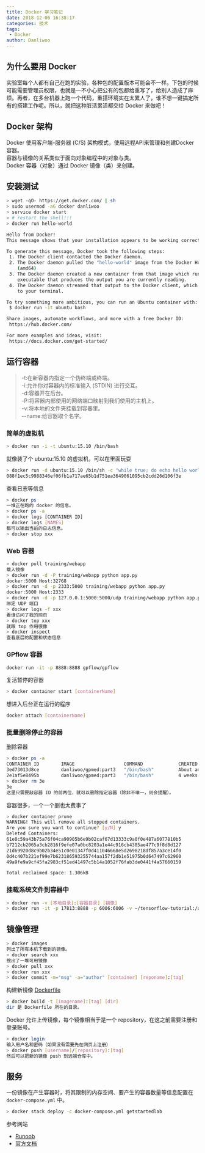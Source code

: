 ```yaml
---
title: Docker 学习笔记
date: 2018-12-06 16:38:17
categories: 技术
tags:
 - Docker
author: Danliwoo
---
```


## 为什么要用 Docker

实验室每个人都有自己在跑的实验，各种包的配置版本可能会不一样。下包的时候可能需要管理员权限，也就是一不小心把公有的包都给重写了，给别人造成了麻烦。再者，在多台机器上跑一个代码，重搭环境实在太累人了，谁不想一键搞定所有的搭建工作呢。所以，就把这种脏活累活都交给 Docker 来做吧！

## Docker 架构

Docker 使用客户端-服务器 (C/S) 架构模式，使用远程API来管理和创建Docker容器。  
容器与镜像的关系类似于面向对象编程中的对象与类。  
Docker 容器（对象）通过 Docker 镜像（类）来创建。  

## 安装测试
```sh
> wget -qO- https://get.docker.com/ | sh
> sudo usermod -aG docker danliwoo
> service docker start
> # restart the shell!!!
> docker run hello-world

Hello from Docker!
This message shows that your installation appears to be working correctly.

To generate this message, Docker took the following steps:
 1. The Docker client contacted the Docker daemon.
 2. The Docker daemon pulled the "hello-world" image from the Docker Hub.
    (amd64)
 3. The Docker daemon created a new container from that image which runs the
    executable that produces the output you are currently reading.
 4. The Docker daemon streamed that output to the Docker client, which sent it
    to your terminal.

To try something more ambitious, you can run an Ubuntu container with:
 $ docker run -it ubuntu bash

Share images, automate workflows, and more with a free Docker ID:
 https://hub.docker.com/

For more examples and ideas, visit:
 https://docs.docker.com/get-started/

```

## 运行容器

> -t:在新容器内指定一个伪终端或终端。  
-i:允许你对容器内的标准输入 (STDIN) 进行交互。  
-d:容器开在后台。  
-P:将容器内部使用的网络端口映射到我们使用的主机上。  
-v:将本地的文件夹挂载到容器里。  
--name:给容器取个名字。

### 简单的虚拟机
```sh
> docker run -i -t ubuntu:15.10 /bin/bash
```
就像装了个 ubuntu:15.10 的虚拟机，可以在里面玩耍


```sh
> docker run -d ubuntu:15.10 /bin/sh -c "while true; do echo hello world; sleep 1; done"
088f1ec5c9988346ef06fb1a717ae65b1d751ea3649061095cb2cdd26d106f3e
```
查看日志等信息
```sh
> docker ps
一堆正在跑的 docker 的信息。
> docker ps -a
> docker logs [CONTAINER ID]
> docker logs [NAMES]
都可以输出当前的日志信息。
> docker stop xxx
```

### Web 容器
```sh
> docker pull training/webapp  
载入镜像
> docker run -d -P training/webapp python app.py
docker:5000 Host:32768
> docker run -d -p 2333:5000 training/webapp python app.py
docker:5000 Host:2333 
> docker run -d -p 127.0.0.1:5000:5000/udp training/webapp python app.py
绑定 UDP 端口
> docker logs -f xxx
看谁访问了我的网页
> docker top xxx
就跟 top 作用很像
> docker inspect
查看底层的配置和状态信息
```

### GPflow 容器
```sh
docker run -it -p 8888:8888 gpflow/gpflow
```

复活暂停的容器  
```sh
> docker container start [containerName]
```

想进入后台正在运行的程序
```sh
docker attach [containerName]
```

### 批量删除停止的容器

删除容器
```sh
> docker ps -a
CONTAINER ID        IMAGE                  COMMAND             CREATED             STATUS                     PORTS                                    NAMES
3ed73013d8ce        danliwoo/gpmed:part3   "/bin/bash"         About an hour ago   Exited (0) 6 seconds ago                                            frosty_shaw
2e1af5e8495b        danliwoo/gpmed:part3   "/bin/bash"         4 weeks ago         Up 2 days                  22/tcp, 80/tcp, 0.0.0.0:2333->8888/tcp   peaceful_keller
> docker rm 3e
3e
这里只需要敲容器 ID 的前两位，就可以删除指定容器（除非不唯一，则会提醒）。
```

容器很多，一个一个删也太费事了
```sh
> docker container prune
WARNING! This will remove all stopped containers.
Are you sure you want to continue? [y/N] y
Deleted Containers:
61e0c59a43b75a76f04ca90905b6e9b02caf67d13333c9a0f0e487a6077810b5
b7212cb2065a3cb2816f9efe07a0bc8203a1e44c916cb4385ae477c9f8d8d127
21d69920d8c9b02b34e51c0e01347f0d411046668e5d2698218df857a3ce14f0
0d4c407b221ef99e7b623186593255744aa157f2db1e51975b0d647497c62960
49a9fe9a9cf45fa2983cf51ed41497c5b14a1052f76fab3de0441f4a57660159

Total reclaimed space: 1.306kB

```

### 挂载系统文件到容器中
```sh
> docker run -v [本地目录]:[容器目录] [镜像]
> docker run -it -p 17813:8888 -p 6006:6006 -v ~/tensorflow-tutorial:/app danliwoo/gpmed:part3
```

## 镜像管理
```sh
> docker images
列出了所有本机下载到的镜像。
> docker search xxx
搜出了一堆可用镜像
> docker pull xxx
> docker run xxx
> docker commit -m="msg" -a="author" [container] [reponame]:[tag]
```

构建新镜像
[Dockerfile](Dockerfile)
```sh
> docker build -t [imagename]:[tag] [dir]
dir 是 Dockerfile 所在的目录。
```

Docker 允许上传镜像，每个镜像相当于是一个 repository，在这之前需要注册和登录账号。
```sh
> docker login
输入用户名和密码（如果没有需要先在网页上注册）
> docker push [username]/[repository]:[tag]
然后可以把新的镜像 push 到远端仓库中。
```

## 服务

一份镜像在产生容器时，将其限制的内存空间、要产生的容器数量等信息配置在 `docker-compose.yml` 中。

```sh
> docker stack deploy -c docker-compose.yml getstartedlab   
```

参考网站  

- [Runoob](http://www.runoob.com/docker/docker-tutorial.html)  
- [官方文档](https://docs.docker.com/get-started/)
